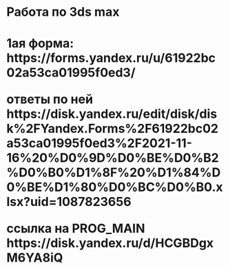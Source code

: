 <h1>Работа по 3ds max<h1>
<p>1ая форма: https://forms.yandex.ru/u/61922bc02a53ca01995f0ed3/<p>
  <p>ответы по ней https://disk.yandex.ru/edit/disk/disk%2FYandex.Forms%2F61922bc02a53ca01995f0ed3%2F2021-11-16%20%D0%9D%D0%BE%D0%B2%D0%B0%D1%8F%20%D1%84%D0%BE%D1%80%D0%BC%D0%B0.xlsx?uid=1087823656<p>
<p>ссылка на PROG_MAIN https://disk.yandex.ru/d/HCGBDgxM6YA8iQ<p>
